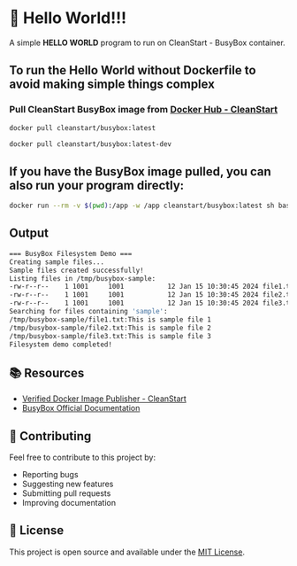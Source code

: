 # 🚀 Hello World!!! 

A simple **HELLO WORLD** program to run on CleanStart - BusyBox container. 

## To run the Hello World without Dockerfile to avoid making simple things complex

### Pull CleanStart BusyBox image from [Docker Hub - CleanStart](https://hub.docker.com/u/cleanstart) 
```bash
docker pull cleanstart/busybox:latest
```
```bash
docker pull cleanstart/busybox:latest-dev
```

## If you have the BusyBox image pulled, you can also run your program directly:
```bash
docker run --rm -v $(pwd):/app -w /app cleanstart/busybox:latest sh basic-examples/filesystem.sh
```
## Output 
```bash
=== BusyBox Filesystem Demo ===
Creating sample files...
Sample files created successfully!
Listing files in /tmp/busybox-sample:
-rw-r--r--    1 1001     1001           12 Jan 15 10:30:45 2024 file1.txt
-rw-r--r--    1 1001     1001           12 Jan 15 10:30:45 2024 file2.txt
-rw-r--r--    1 1001     1001           12 Jan 15 10:30:45 2024 file3.txt
Searching for files containing 'sample':
/tmp/busybox-sample/file1.txt:This is sample file 1
/tmp/busybox-sample/file2.txt:This is sample file 2
/tmp/busybox-sample/file3.txt:This is sample file 3
Filesystem demo completed!
```

## 📚 Resources

- [Verified Docker Image Publisher - CleanStart](https://cleanstart.com/)
- [BusyBox Official Documentation](https://busybox.net/)

## 🤝 Contributing

Feel free to contribute to this project by:
- Reporting bugs
- Suggesting new features
- Submitting pull requests
- Improving documentation

## 📄 License
This project is open source and available under the [MIT License](LICENSE).